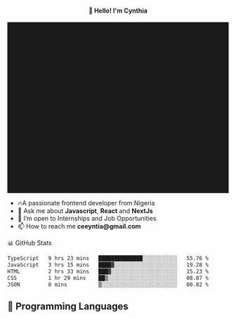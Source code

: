 <h4 align="center">👋 Hello! I'm Cynthia</h4>

<hr style="height:10%; margin-left:0; margin-right:0;" />

<div align="left">
  <ul>
  <li>🔥A passionate frontend developer from Nigeria</li>
  <li>💬 Ask me about <strong>Javascript</strong>, <strong>React</strong> and <strong> NextJs</strong></li>
  <li>👯 I’m open to Internships and Job Opportunities</li>
  <li>📫 How to reach me <strong>ceeyntia@gmail.com</strong></li>
</ul>
</div
  
## 📊 GitHub Stats

<!--START_SECTION:waka-->

```txt
TypeScript   9 hrs 23 mins   ██████████████░░░░░░░░░░░   55.76 %
JavaScript   3 hrs 15 mins   ████▓░░░░░░░░░░░░░░░░░░░░   19.28 %
HTML         2 hrs 33 mins   ███▓░░░░░░░░░░░░░░░░░░░░░   15.23 %
CSS          1 hr 29 mins    ██▒░░░░░░░░░░░░░░░░░░░░░░   08.87 %
JSON         8 mins          ▒░░░░░░░░░░░░░░░░░░░░░░░░   00.82 %
```

<!--END_SECTION:waka-->

## 💬 Programming Languages

<!--START_SECTION:languages-->
<!--END_SECTION:languages-->
